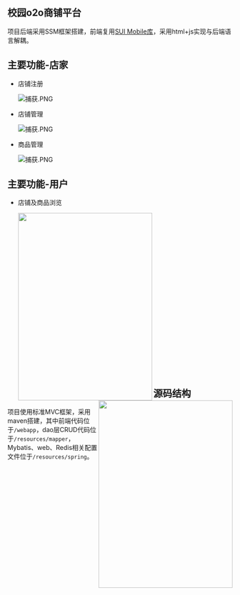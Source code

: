 ## 校园o2o商铺平台

项目后端采用SSM框架搭建，前端复用[SUI Mobile库](http://m.sui.taobao.org/)，采用html+js实现与后端语言解耦。

## 主要功能-店家

* 店铺注册

  ![捕获.PNG](https://i.loli.net/2020/02/16/3tHVDOCm5YMIpf1.png)

* 店铺管理

  ![捕获.PNG](https://i.loli.net/2020/02/16/B4DioGlHOSPfmNw.png)

* 商品管理

  ![捕获.PNG](https://i.loli.net/2020/02/16/5lgxeHQPVq2pkIT.png)

## 主要功能-用户

* 店铺及商品浏览

  <img src="https://i.loli.net/2020/02/16/TtedFMEK3ihDy6P.png" align="left" width="300" height = "420"/><img src="https://i.loli.net/2020/02/16/kyNlhJUecuFiAvm.png" align="right" width="300" height = "420"/>

​                                                                                                                                                                                                                                                                                            

​                                                                                                                                                            

​                                                                                                                          

​                                                                                                                             

​                                                                                                                                    

​                                                                                                                                    

​                                                                                                                                 

​                                                                                                                                  

​                                                                                                                                  

​                                                                                                                                 

​                                                                                                                                                                                                                                                                       

​                                                                                                                                   

## 源码结构

项目使用标准MVC框架，采用maven搭建，其中前端代码位于`/webapp`，dao层CRUD代码位于`/resources/mapper`，Mybatis、web、Redis相关配置文件位于`/resources/spring`。
